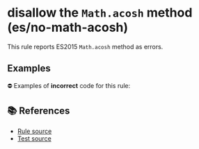 # disallow the `Math.acosh` method (es/no-math-acosh)

This rule reports ES2015 `Math.acosh` method as errors.

## Examples

⛔ Examples of **incorrect** code for this rule:

<eslint-playground type="bad" code="/*eslint es/no-math-acosh: error */
const n = Math.acosh(value)
" />

## 📚 References

- [Rule source](https://github.com/mysticatea/eslint-plugin-es/blob/v3.0.1/lib/rules/no-math-acosh.js)
- [Test source](https://github.com/mysticatea/eslint-plugin-es/blob/v3.0.1/tests/lib/rules/no-math-acosh.js)
